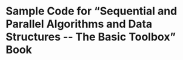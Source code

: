 # Sample Code for “Sequential and Parallel Algorithms and Data Structures -- The Basic Toolbox” Book

